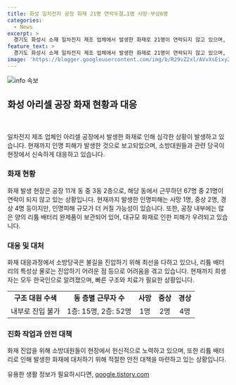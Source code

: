```yaml
---
title: 화성 일차전지 공장 화재 21명 연락두절…1명 사망·부상6명
categories:
  - News
excerpt: >
  경기도 화성시 소재 일차전지 제조 업체에서 발생한 화재로 21명이 연락되지 않고 있으며, 인명 피해가 우려되는 상황이다. 화재는 배터리 셀에서 시작돼 연쇄폭발이 발생했고, 소방 대원들은 내부로 진입하여 인명수색을 시도하고 있다. 현재까지 사망자 1명과 중상자 2명, 경상자 4명이 발생했으며, 불길로부터 피하지 못한 근로자 21명이 고립돼 있는 것으로 추정된다. 3만 5000여 개의 리튬 배터리 완제품이 보관돼 있는 공장 내부에서 인명피해가 더 늘어날 수 있는 가능성도 우려된다.
feature_text: >
  경기도 화성시 소재 일차전지 제조 업체에서 발생한 화재로 21명이 연락되지 않고 있으며, 인명 피해가 우려되는 상황이다. 화재는 배터리 셀에서 시작돼 연쇄폭발이 발생했고, 소방 대원들은 내부로 진입하여 인명수색을 시도하고 있다. 현재까지 사망자 1명과 중상자 2명, 경상자 4명이 발생했으며, 불길로부터 피하지 못한 근로자 21명이 고립돼 있는 것으로 추정된다. 3만 5000여 개의 리튬 배터리 완제품이 보관돼 있는 공장 내부에서 인명피해가 더 늘어날 수 있는 가능성도 우려된다.
image: 'https://blogger.googleusercontent.com/img/b/R29vZ2xl/AVvXsEixyZcFfHzMRdzZMjFBmAUKJYCLCGyLL1o632UiGVXcaFdKo_bkvkuCioo0uUKlGfBVcT3P84aROyZIXSBEx3Aw5nCQ3pTgDom1WDC4m8eifvWiAmWEEVb4x6G_l8C0QH225ldMjyaFvpxGEBGNO37VmDTDMHGhJPq73UglMfDca1-0aw/s1600/blogspot.png'
---
```


<p><img src="https://blogger.googleusercontent.com/img/b/R29vZ2xl/AVvXsEixyZcFfHzMRdzZMjFBmAUKJYCLCGyLL1o632UiGVXcaFdKo_bkvkuCioo0uUKlGfBVcT3P84aROyZIXSBEx3Aw5nCQ3pTgDom1WDC4m8eifvWiAmWEEVb4x6G_l8C0QH225ldMjyaFvpxGEBGNO37VmDTDMHGhJPq73UglMfDca1-0aw/s1600/blogspot.png" alt="info 속보" /></p>

<h2 data-ke-size="size26">화성 아리셀 공장 화재 현황과 대응</h2>

<p data-ke-size="size16">&nbsp;</p>

<p>일차전지 제조 업체인 아리셀 공장에서 발생한 화재로 인해 심각한 상황이 발생하고 있습니다. 현재까지 인명 피해가 발생한 것으로 보고되었으며, 소방대원들과 관련 당국이 현장에서 신속하게 대응하고 있습니다.</p>

<h3>화재 현황</h3>

<p data-ke-size="size16">화재 발생 현장은 공장 11개 동 중 3동 2층으로, 해당 동에서 근무하던 67명 중 21명이 연락이 되지 않고 있는 상황입니다. 현재까지 발생한 인명피해는 사망 1명, 중상 2명, 경상 4명 등이지만, 인명피해 규모가 더 커질 가능성이 있습니다. 또한, 공장 내부에는 많은 양의 리튬 배터리 완제품이 보관되어 있어, 대규모 화재로 인한 피해가 우려되고 있습니다.</p>

<h3>대응 및 대처</h3>

<p data-ke-size="size16">화재 대응과정에서 소방당국은 불길을 진압하기 위해 최선을 다하고 있으나, 리튬 배터리의 특성상 물로는 진압하기 어려운 점 등으로 어려움을 겪고 있습니다. 현재까지 희생자는 모두 한국인으로 알려졌으며, 빠른 구조와 치료가 필요한 상황입니다.</p>

<table>
    <tr>
        <td style="text-align: center; height: 17px;"><b>구조 대원 수색</b></td>
        <td style="text-align: center; height: 17px;"><b>동 층별 근무자 수</b></td>
        <td style="text-align: center; height: 17px;"><b>사망</b></td>
        <td style="text-align: center; height: 17px;"><b>중상</b></td>
        <td style="text-align: center; height: 17px;"><b>경상</b></td>
    </tr>
    <tr>
        <td style="text-align: center; height: 17px;">내부로 진입 불가</td>
        <td style="text-align: center; height: 17px;">1층: 15명, 2층: 52명</td>
        <td style="text-align: center; height: 17px;">1명</td>
        <td style="text-align: center; height: 17px;">2명</td>
        <td style="text-align: center; height: 17px;">4명</td>
    </tr>
</table>

<h3>진화 작업과 안전 대책</h3>

<p data-ke-size="size16">화재 진압을 위해 소방대원들이 현장에서 헌신적으로 노력하고 있으며, 또한 리튬 배터리로 인해 발생한 화재에 대처하기 위해 적절한 안전 대책을 마련하고 있는 상황입니다.</p>
유용한 생활 정보가 필요하시다면, <a href="https://qoogle.tistory.com" rel="dofollow">qoogle.tistory.com</a>


